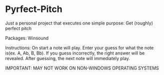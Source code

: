 # Pyrfect-Pitch
Just a personal project that executes one simple purpose: Get (roughly) perfect pitch

Packages:
Winsound

Instructions:
On start a note will play. Enter your guess for what the note is(ex. A, Ab, B, Bb). If you guess incorrectly, the right answer will be revealed. After guessing, the next note will immediately play.

IMPORTANT: MAY NOT WORK ON NON-WINDOWS OPERATING SYSTEMS
